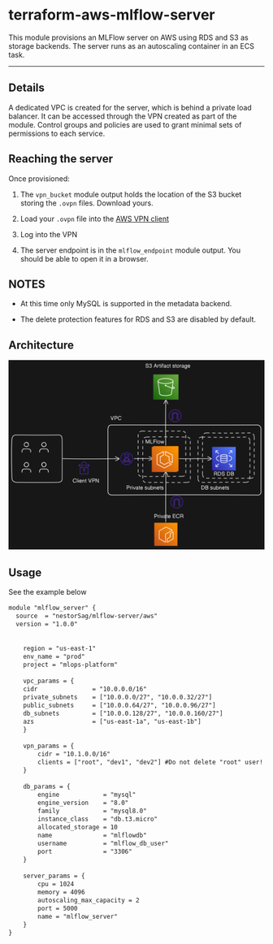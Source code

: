 # terraform-aws-mlflow-server

This module provisions an MLFlow server on AWS using RDS and S3 as storage backends. The server runs as an autoscaling container in an ECS task.

---

## Details

A dedicated VPC is created for the server, which is behind a private load balancer. It can be accessed through the VPN created as part of the module. Control groups and policies are used to grant minimal sets of permissions to each service. 


## Reaching the server

Once provisioned:

1. The `vpn_bucket` module output holds the location of the S3 bucket storing the `.ovpn` files. Download yours.

2. Load your `.ovpn` file into the [AWS VPN client](https://aws.amazon.com/vpn/client-vpn-download/)

3. Log into the VPN

4. The server endpoint is in the `mlflow_endpoint` module output. You should be able to open it in a browser.

## NOTES

* At this time only MySQL is supported in the metadata backend.

* The delete protection features for RDS and S3 are disabled by default.


## Architecture

![Architecture diagram](other/static/mlflow-server.png)

## Usage

See the example below

```hcl
module "mlflow_server" {
  source  = "nestorSag/mlflow-server/aws"
  version = "1.0.0"

  
    region = "us-east-1"
    env_name = "prod"
    project = "mlops-platform"

    vpc_params = {
    cidr               = "10.0.0.0/16"
    private_subnets    = ["10.0.0.0/27", "10.0.0.32/27"]
    public_subnets     = ["10.0.0.64/27", "10.0.0.96/27"]
    db_subnets         = ["10.0.0.128/27", "10.0.0.160/27"]
    azs                = ["us-east-1a", "us-east-1b"]
    }

    vpn_params = {
        cidr = "10.1.0.0/16"
        clients = ["root", "dev1", "dev2"] #Do not delete "root" user!
    }

    db_params = {
        engine            = "mysql"
        engine_version    = "8.0"
        family            = "mysql8.0"
        instance_class    = "db.t3.micro"
        allocated_storage = 10
        name              = "mlflowdb"
        username          = "mlflow_db_user"
        port              = "3306"
    }

    server_params = {
        cpu = 1024
        memory = 4096
        autoscaling_max_capacity = 2
        port = 5000
        name = "mlflow_server"
    }
}
```
